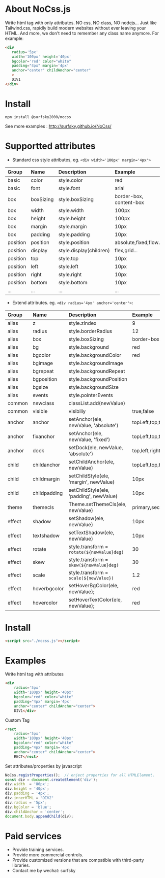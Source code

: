 # About NoCss.js

Write html tag with only attributes. NO css, NO class, NO nodejs...
Just like Tailwind.css, rapidly build modern websites without ever leaving your HTML.
And more, we don't need to remember any class name anymore.
For example:

 ``` html
<div 
    radius='5px' 
    width='100px' height='40px' 
    bgcolor='red' color="white" 
    padding="4px" margin='4px'
    anchor="center" childAnchor="center"
    >
    DIV1
</div>
```

# Install
`
npm install @surfsky2000/nocss
`


See more examples : http://surfsky.github.io/NoCss/


# Supportted attributes

- Standard css style attributes, eg. `<div width='100px' margin='4px'>`

|Group    |Name         |Description                               | Example             |
|:--------|:------------|:-----------------------------------------|:--------------------|
|basic    |color        |style.color                               |red
|basic    |font         |style.font                                |arial
|box      |boxSizing    |style.boxSizing                           |border-box, content-box
|box      |width        |style.width                               |100px
|box      |height       |style.height                              |100px
|box      |margin       |style.margin                              |10px
|box      |padding      |style.padding                             |10px
|position |position     |style.position                            |absolute,fixed,flow...
|position |display      |style.display(children)                   |flex,grid...
|position |top          |style.top                                 |10px
|position |left         |style.left                                |10px
|position |right        |style.right                               |10px
|position |bottom       |style.bottom                              |10px
|...      |...          |...                                       |...


- Extend attributes. eg. `<div radius='4px' anchor='center'>`:

|Group    |Name         |Description                               | Example             |
|:--------|:------------|:-----------------------------------------|:--------------------|
|alias    |z            |style.zIndex                              |9
|alias    |radius       |style.borderRadius                        |12
|alias    |box          |style.boxSizing                           |border-box
|alias    |bg           |style.background                          |red
|alias    |bgcolor      |style.backgroundColor                     |red
|alias    |bgimage      |style.backgroundImage                     |
|alias    |bgrepeat     |style.backgroundRepeat                    |
|alias    |bgposition   |style.backgroundPosition                  |
|alias    |bgsize       |style.backgroundSize                      |
|alias    |events       |style.pointerEvents                       |
|common   |newclass     |classList.add(newValue)                   | 
|common   |visible      |visibiliy                                 |true,false
|anchor   |anchor       |setAnchor(ele, newValue, 'absolute')      |topLeft,top,topRight...
|anchor   |fixanchor    |setAnchor(ele, newValue, 'fixed')         |topLeft,top,topRight...
|anchor   |dock         |setDock(ele, newValue, 'absolute')        |top,left,right,bottom,fill
|child    |childanchor  |setChildAnchor(ele, newValue)             |topLeft,top,topRight...
|child    |childmargin  |setChildStyle(ele, 'margin', newValue)    |10px
|child    |childpadding |setChildStyle(ele, 'padding', newValue)   |10px
|theme    |themecls     |Theme.setThemeCls(ele, newValue)          |primary,secondary,success...
|effect   |shadow       |setShadow(ele, newValue)                  |10px
|effect   |textshadow   |setTextShadow(ele, newValue)              |10px
|effect   |rotate       |style.transform = `rotate(${newValue}deg)`|30
|effect   |skew         |style.transform = `skew(${newValue}deg)`  |30
|effect   |scale        |style.transform = `scale(${newValue})`    |1.2
|effect   |hoverbgcolor |setHoverBgColor(ele, newValue);           |red
|effect   |hovercolor   |setHoverTextColor(ele, newValue);         |red




# Install

``` html
<script src="./nocss.js"></script>
```


# Examples

Write html tag with attributes

``` html
<div 
    radius='5px' 
    width='100px' height='40px' 
    bgcolor='red' color="white" 
    padding="4px" margin='4px'
    anchor="center" childAnchor="center">
    DIV1</div>
```

Custom Tag

``` html
<rect 
    radius='5px' 
    width='100px' height='40px' 
    bgcolor='red' color="white" 
    padding="4px" margin='4px'
    anchor="center" childAnchor="center">
    RECT</rect>

```

Set attributes/properties by javascript

``` js
NoCss.registProperties();  // enject properties for all HTMLElement.
const div = document.createElement('div');
div.width  = '80px';
div.height = '40px';
div.padding = '4px';
div.innerHTML = "DIV2"
div.radius = '5px';
div.bgColor = 'blue';
div.childAnchor = 'center';
document.body.appendChild(div);
```

# Paid services

- Provide training services.
- Provide more commercial controls.
- Provide customized versions that are compatible with third-party libraries.
- Contact me by wechat: surfsky